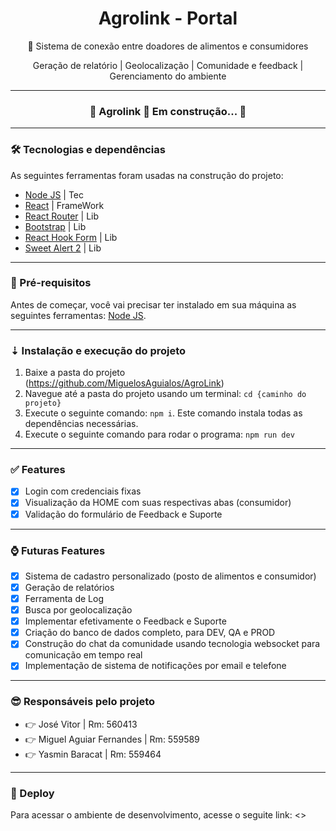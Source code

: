 <h1 align="center">Agrolink - Portal</h1>
<p align="center">🚀 Sistema de conexão entre doadores de alimentos e consumidores</p>
<p align="center">Geração de relatório | Geolocalização | Comunidade e feedback | Gerenciamento do ambiente</p>

---

<h3 align="center"> 
	🚧 Agrolink 🚀 Em construção... 🚧
</h3>

---

### 🛠 Tecnologias e dependências

As seguintes ferramentas foram usadas na construção do projeto:

- [Node JS](https://nodejs.org/pt) | Tec
- [React](https://react.dev/) | FrameWork
- [React Router](https://reactrouter.com/) | Lib
- [Bootstrap](https://getbootstrap.com/) | Lib
- [React Hook Form](https://react-hook-form.com/) | Lib
- [Sweet Alert 2](https://sweetalert2.github.io/) | Lib

---

### 🎲 Pré-requisitos

Antes de começar, você vai precisar ter instalado em sua máquina as seguintes ferramentas:
[Node JS](https://nodejs.org/pt).

---

### ⇣ Instalação e execução do projeto

1. Baixe a pasta do projeto (https://github.com/MiguelosAguialos/AgroLink)
2. Navegue até a pasta do projeto usando um terminal: `cd {caminho do projeto}`
3. Execute o seguinte comando: `npm i`. Este comando instala todas as dependências necessárias.
4. Execute o seguinte comando para rodar o programa: `npm run dev`

---

### ✅ Features

- [x] Login com credenciais fixas
- [x] Visualização da HOME com suas respectivas abas (consumidor)
- [x] Validação do formulário de Feedback e Suporte

---

### ⌚ Futuras Features

- [x] Sistema de cadastro personalizado (posto de alimentos e consumidor)
- [x] Geração de relatórios
- [x] Ferramenta de Log
- [x] Busca por geolocalização
- [x] Implementar efetivamente o Feedback e Suporte
- [x] Criação do banco de dados completo, para DEV, QA e PROD
- [x] Construção do chat da comunidade usando tecnologia websocket para comunicação em tempo real
- [x] Implementação de sistema de notificações por email e telefone

---

### 😎 Responsáveis pelo projeto

<ul>
  <li>👉 José Vitor | Rm: 560413</li>
  <li>👉 Miguel Aguiar Fernandes | Rm: 559589</li>
  <li>👉 Yasmin Baracat | Rm: 559464</li>
</ul>

---

### 🚀 Deploy

Para acessar o ambiente de desenvolvimento, acesse o seguite link:
<>

